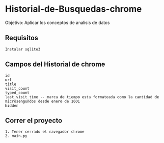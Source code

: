# Historial-de-Busquedas-chrome
Objetivo: Aplicar los conceptos de analisis de datos
## Requisitos ##
    Instalar sqlite3 

## Campos del Historial de chrome ##
    id
    url
    title
    visit_count
    typed_count
    last_visit_time -- marca de tiempo esta formateada como la cantidad de microsengundos desde enero de 1601
    hidden
## Correr el proyecto ##
    1. Tener cerrado el navegador chrome
    2. main.py